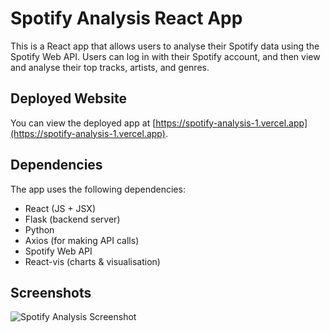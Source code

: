 # Spotify Analysis React App

This is a React app that allows users to analyse their Spotify data using the Spotify Web API. Users can log in with their Spotify account, and then view and analyse their top tracks, artists, and genres.

## Deployed Website

You can view the deployed app at [https://spotify-analysis-1.vercel.app](https://spotify-analysis-1.vercel.app).

## Dependencies

The app uses the following dependencies:
- React (JS + JSX)
- Flask (backend server)
- Python
- Axios (for making API calls)
- Spotify Web API
- React-vis (charts & visualisation) 

## Screenshots
![Spotify Analysis Screenshot](https://github.com/ben-oldham1/spotify_analysis/blob/master/frontend/screenshots/LoginScreen.png)